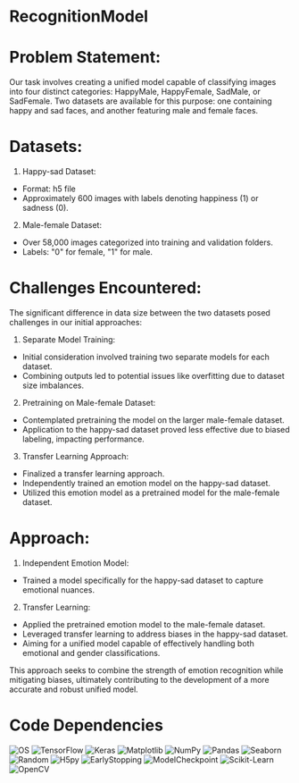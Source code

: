 # RecognitionModel
# Problem Statement:

Our task involves creating a unified model capable of classifying images into four distinct categories: HappyMale, HappyFemale, SadMale, or SadFemale. Two datasets are available for this purpose: one containing happy and sad faces, and another featuring male and female faces.

# Datasets:

1. Happy-sad Dataset:
- Format: h5 file
- Approximately 600 images with labels denoting happiness (1) or sadness (0).
2. Male-female Dataset:
- Over 58,000 images categorized into training and validation folders.
- Labels: "0" for female, "1" for male.

# Challenges Encountered:

The significant difference in data size between the two datasets posed challenges in our initial approaches:

1. Separate Model Training:
- Initial consideration involved training two separate models for each dataset.
- Combining outputs led to potential issues like overfitting due to dataset size imbalances.
2. Pretraining on Male-female Dataset:
- Contemplated pretraining the model on the larger male-female dataset.
- Application to the happy-sad dataset proved less effective due to biased labeling, impacting performance.
3. Transfer Learning Approach:
- Finalized a transfer learning approach.
- Independently trained an emotion model on the happy-sad dataset.
- Utilized this emotion model as a pretrained model for the male-female dataset.

# Approach:

1. Independent Emotion Model:
- Trained a model specifically for the happy-sad dataset to capture emotional nuances.
2. Transfer Learning:
- Applied the pretrained emotion model to the male-female dataset.
- Leveraged transfer learning to address biases in the happy-sad dataset.
- Aiming for a unified model capable of effectively handling both emotional and gender classifications.

This approach seeks to combine the strength of emotion recognition while mitigating biases, ultimately contributing to the development of a more accurate and robust unified model.

# Code Dependencies
![OS](https://img.shields.io/badge/OS-Any-brightgreen)
![TensorFlow](https://img.shields.io/badge/TensorFlow-%23FF6F00.svg?logo=tensorflow&logoColor=white)
![Keras](https://img.shields.io/badge/Keras-%23D00000.svg?logo=keras&logoColor=white)
![Matplotlib](https://img.shields.io/badge/Matplotlib-%23189392.svg?logo=python&logoColor=white)
![NumPy](https://img.shields.io/badge/NumPy-%23013243.svg?logo=numpy&logoColor=white)
![Pandas](https://img.shields.io/badge/Pandas-%23150458.svg?logo=pandas&logoColor=white)
![Seaborn](https://img.shields.io/badge/Seaborn-%23189392.svg?logo=python&logoColor=white)
![Random](https://img.shields.io/badge/Random-%23FF6F00.svg?logo=python&logoColor=white)
![H5py](https://img.shields.io/badge/H5py-%23D00000.svg?logo=python&logoColor=white)
![EarlyStopping](https://img.shields.io/badge/EarlyStopping-%23150458.svg?logo=python&logoColor=white)
![ModelCheckpoint](https://img.shields.io/badge/ModelCheckpoint-%23150458.svg?logo=python&logoColor=white)
![Scikit-Learn](https://img.shields.io/badge/Scikit_Learn-%23FF6F00.svg?logo=scikit-learn&logoColor=white)
![OpenCV](https://img.shields.io/badge/OpenCV-%23013243.svg?logo=opencv&logoColor=white)
